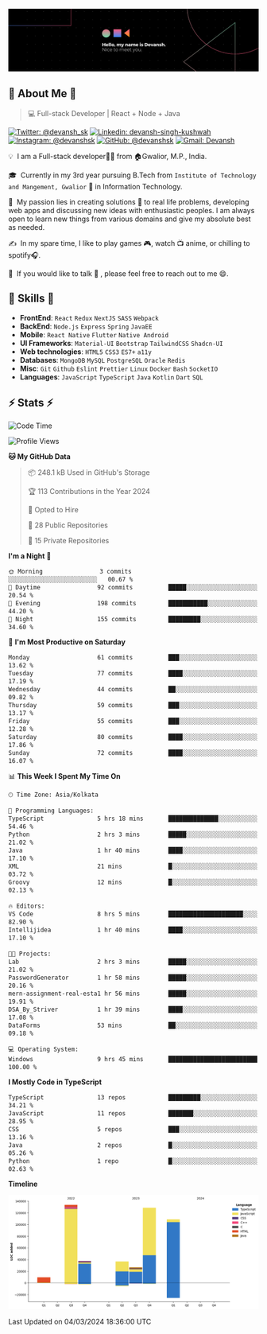 ![Banner](./Devansh%20Singh%20Banner.png)

## 👋 About Me 👋

> 💻 Full-stack Developer | React + Node + Java

[![Twitter: @devansh_sk](https://img.shields.io/twitter/follow/devansh_sk?style=social)](https://twitter.com/devansh_sk)
[![Linkedin: devansh-singh-kushwah](https://img.shields.io/badge/-Devansh%20Singh%20Kushwah-blue?style=flat-square&logo=Linkedin&logoColor=white&link=https://www.linkedin.com/in/devanshsk/)](https://www.linkedin.com/in/devanshsk/)
[![Instagram: @devanshsk](https://img.shields.io/badge/-devanshsk-E4405F?style=flat-square&logo=instagram&logoColor=white)](https://instagram.com/devanshsk)
[![GitHub: @devanshsk](https://img.shields.io/github/followers/devanshsk?label=follow&style=social)](https://github.com/devanshsk)
[![Gmail: Devansh](https://img.shields.io/badge/Gmail-D14836?style=flat-square&logo=gmail&logoColor=white)](mailto:work.devanshsk@gmail.com)

💡 &nbsp;I am a Full-stack developer🧑‍💻 from 🏠Gwalior, M.P., India.

🎓 &nbsp;Currently in my 3rd year pursuing B.Tech from `Institute of Technology and Mangement, Gwalior` 🏫 in Information Technology.

🌱 &nbsp;My passion lies in creating solutions 🚩 to real life problems, developing web apps and discussing new ideas with enthusiastic peoples.
I am always open to learn new things from various domains and give my absolute best as needed.

✍️ &nbsp;In my spare time, I like to play games 🎮, watch 📺 anime, or chilling to spotify🎧.

💬 &nbsp;If you would like to talk 👋 , please feel free to reach out to me 😄.

##  🎉 Skills  🎉
- **FrontEnd**: `React` `Redux` `NextJS` `SASS` `Webpack`
- **BackEnd**: `Node.js` `Express` `Spring` `JavaEE`
- **Mobile**: `React Native` `Flutter` `Native Android`
- **UI Frameworks**: `Material-UI` `Bootstrap` `TailwindCSS` `Shadcn-UI`
- **Web technologies**: `HTML5` `CSS3` `ES7+` `a11y`
- **Databases**: `MongoDB` `MySQL` `PostgreSQL` `Oracle` `Redis`
- **Misc**: `Git` `Github` `Eslint` `Prettier` `Linux` `Docker` `Bash` `SocketIO`
- **Languages**: `JavaScript` `TypeScript` `Java` `Kotlin` `Dart` `SQL`

## ⚡ Stats ⚡
<!--START_SECTION:waka-->
![Code Time](http://img.shields.io/badge/Code%20Time-107%20hrs%2033%20mins-blue)

![Profile Views](http://img.shields.io/badge/Profile%20Views-0-blue)

**🐱 My GitHub Data** 

> 📦 248.1 kB Used in GitHub's Storage 
 > 
> 🏆 113 Contributions in the Year 2024
 > 
> 💼 Opted to Hire
 > 
> 📜 28 Public Repositories 
 > 
> 🔑 15 Private Repositories 
 > 
**I'm a Night 🦉** 

```text
🌞 Morning                3 commits           ░░░░░░░░░░░░░░░░░░░░░░░░░   00.67 % 
🌆 Daytime                92 commits          █████░░░░░░░░░░░░░░░░░░░░   20.54 % 
🌃 Evening                198 commits         ███████████░░░░░░░░░░░░░░   44.20 % 
🌙 Night                  155 commits         █████████░░░░░░░░░░░░░░░░   34.60 % 
```
📅 **I'm Most Productive on Saturday** 

```text
Monday                   61 commits          ███░░░░░░░░░░░░░░░░░░░░░░   13.62 % 
Tuesday                  77 commits          ████░░░░░░░░░░░░░░░░░░░░░   17.19 % 
Wednesday                44 commits          ██░░░░░░░░░░░░░░░░░░░░░░░   09.82 % 
Thursday                 59 commits          ███░░░░░░░░░░░░░░░░░░░░░░   13.17 % 
Friday                   55 commits          ███░░░░░░░░░░░░░░░░░░░░░░   12.28 % 
Saturday                 80 commits          ████░░░░░░░░░░░░░░░░░░░░░   17.86 % 
Sunday                   72 commits          ████░░░░░░░░░░░░░░░░░░░░░   16.07 % 
```


📊 **This Week I Spent My Time On** 

```text
🕑︎ Time Zone: Asia/Kolkata

💬 Programming Languages: 
TypeScript               5 hrs 18 mins       ██████████████░░░░░░░░░░░   54.46 % 
Python                   2 hrs 3 mins        █████░░░░░░░░░░░░░░░░░░░░   21.02 % 
Java                     1 hr 40 mins        ████░░░░░░░░░░░░░░░░░░░░░   17.10 % 
XML                      21 mins             █░░░░░░░░░░░░░░░░░░░░░░░░   03.72 % 
Groovy                   12 mins             █░░░░░░░░░░░░░░░░░░░░░░░░   02.13 % 

🔥 Editors: 
VS Code                  8 hrs 5 mins        █████████████████████░░░░   82.90 % 
Intellijidea             1 hr 40 mins        ████░░░░░░░░░░░░░░░░░░░░░   17.10 % 

🐱‍💻 Projects: 
Lab                      2 hrs 3 mins        █████░░░░░░░░░░░░░░░░░░░░   21.02 % 
PasswordGenerator        1 hr 58 mins        █████░░░░░░░░░░░░░░░░░░░░   20.16 % 
mern-assignment-real-esta1 hr 56 mins        █████░░░░░░░░░░░░░░░░░░░░   19.91 % 
DSA_By_Striver           1 hr 39 mins        ████░░░░░░░░░░░░░░░░░░░░░   17.08 % 
DataForms                53 mins             ██░░░░░░░░░░░░░░░░░░░░░░░   09.18 % 

💻 Operating System: 
Windows                  9 hrs 45 mins       █████████████████████████   100.00 % 
```

**I Mostly Code in TypeScript** 

```text
TypeScript               13 repos            █████████░░░░░░░░░░░░░░░░   34.21 % 
JavaScript               11 repos            ███████░░░░░░░░░░░░░░░░░░   28.95 % 
CSS                      5 repos             ███░░░░░░░░░░░░░░░░░░░░░░   13.16 % 
Java                     2 repos             █░░░░░░░░░░░░░░░░░░░░░░░░   05.26 % 
Python                   1 repo              █░░░░░░░░░░░░░░░░░░░░░░░░   02.63 % 
```



**Timeline**

![Lines of Code chart](https://raw.githubusercontent.com/DevanshSK/DevanshSK/main/assets/bar_graph.png)


 Last Updated on 04/03/2024 18:36:00 UTC
<!--END_SECTION:waka-->
